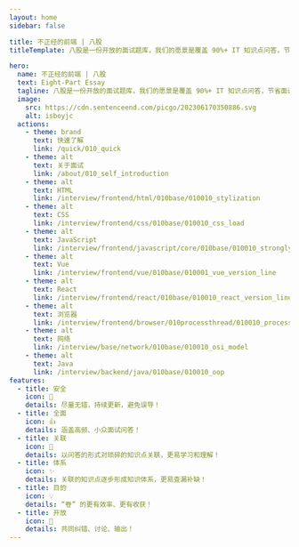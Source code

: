 ```yaml
---
layout: home
sidebar: false

title: 不正经的前端 | 八股
titleTemplate: 八股是一份开放的面试题库，我们的愿景是覆盖 90%+ IT 知识点问答，节省面试者和面试官的时间！同时也是一份结构化的知识图谱，源于学习，而不是刷题！

hero:
  name: 不正经的前端 | 八股
  text: Eight-Part Essay
  tagline: 八股是一份开放的面试题库，我们的愿景是覆盖 90%+ IT 知识点问答，节省面试者和面试官的时间！同时也是一份结构化的知识图谱，源于学习，而不是刷题！
  image:
    src: https://cdn.sentenceend.com/picgo/202306170350886.svg
    alt: isboyjc
  actions:
    - theme: brand
      text: 快速了解
      link: /quick/010_quick
    - theme: alt
      text: 关于面试
      link: /about/010_self_introduction
    - theme: alt
      text: HTML
      link: /interview/frontend/html/010base/010010_stylization
    - theme: alt
      text: CSS
      link: /interview/frontend/css/010base/010010_css_load
    - theme: alt
      text: JavaScript
      link: /interview/frontend/javascript/core/010base/010010_stronglytype_and_weaklytype
    - theme: alt
      text: Vue
      link: /interview/frontend/vue/010base/010001_vue_version_line
    - theme: alt
      text: React
      link: /interview/frontend/react/010base/010010_react_version_line
    - theme: alt
      text: 浏览器
      link: /interview/frontend/browser/010processthread/010010_process_and_thread
    - theme: alt
      text: 网络
      link: /interview/base/network/010base/010010_osi_model
    - theme: alt
      text: Java
      link: /interview/backend/java/010base/010010_oop
features:
  - title: 安全
    icon: 🌟
    details: 尽量无错，持续更新，避免误导！
  - title: 全面
    icon: 👍
    details: 涵盖高频、小众面试问答！
  - title: 关联
    icon: 🔗
    details: 以问答的形式对琐碎的知识点关联，更易学习和理解！
  - title: 体系
    icon: ✨
    details: 关联的知识点逐步形成知识体系，更易查漏补缺！
  - title: 目的
    icon: 💡
    details: “卷” 的更有效率、更有收获！
  - title: 开放
    icon: 👀
    details: 共同纠错、讨论、输出！
---
```


<script setup>
import {
  VPTeamPage,
  VPTeamPageTitle,
  VPTeamMembers
} from 'vitepress/theme';
import { useData } from 'vitepress'
const data = useData()
const {icons, me} = data.theme.value 

const members = [
  {
    avatar: `https://www.github.com/${me.name}.png`,
    name: me.name,
    title: me.desc,
    desc: 'FE Developer<br/>',
    links: [
      { icon: icons.juejin, link: me.juejin },
      { icon: icons.github, link: me.github },
      { icon: 'twitter', link: me.twitter },
    ]
  },
  // {
  //   avatar: '',
  //   name: '',
  //   title: '',
  //   desc: 'FE Developer',
  //   links: [
  //     { icon: 'github', link: '' },
  //     {
  //      icon: { svg: icons.bilibili } ,link: "",
  //     },
  //   ]
  // },
]
</script>

<VPTeamPage>
  <VPTeamPageTitle>
    <template #title>
      核心成员
    </template>
  </VPTeamPageTitle>
  <VPTeamMembers
    :members="members"
  />
</VPTeamPage>

<HomContributors />

<HomeContent />